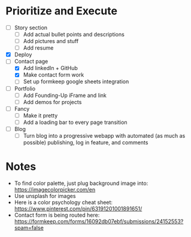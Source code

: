 # Prioritize and Execute
- [ ] Story section
    - [ ] Add actual bullet points and descriptions
    - [ ] Add pictures and stuff
    - [ ] Add resume
- [x] Deploy
- [ ] Contact page
    - [x] Add linkedIn + GitHub
    - [x] Make contact form work
    - [ ] Set up formkeep google sheets integration
- [ ] Portfolio
    - [ ] Add Founding-Up iFrame and link
    - [ ] Add demos for projects
- [ ] Fancy
    - [ ] Make it pretty
    - [ ] Add a loading bar to every page transition
- [ ] Blog
    - [ ] Turn blog into a progressive webapp with automated (as much as possible) publishing, log in feature, and comments

# Notes
- To find color palette, just plug background image into: https://imagecolorpicker.com/en
- Use unsplash for images
- Here is a color psychology cheat sheet: https://www.pinterest.com/pin/63191201001891651/
- Contact form is being routed here: https://formkeep.com/forms/16092db07ebf/submissions/24152553?spam=false